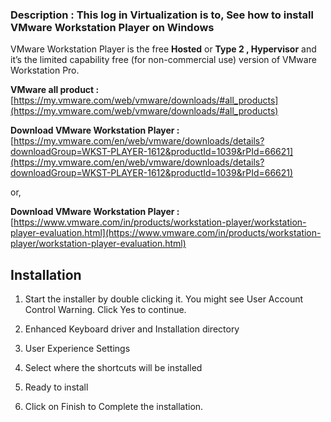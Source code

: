 
### Description : This log in Virtualization is to, See how to install VMware Workstation Player on Windows

VMware Workstation Player is the free **Hosted** or **Type 2 , Hypervisor** and it’s the limited capability free (for non-commercial use) version of VMware Workstation Pro.

**VMware all product :** [https://my.vmware.com/web/vmware/downloads/#all_products](https://my.vmware.com/web/vmware/downloads/#all_products)

**Download VMware Workstation Player :** [https://my.vmware.com/en/web/vmware/downloads/details?downloadGroup=WKST-PLAYER-1612&productId=1039&rPId=66621](https://my.vmware.com/en/web/vmware/downloads/details?downloadGroup=WKST-PLAYER-1612&productId=1039&rPId=66621)

or,

**Download VMware Workstation Player :** [https://www.vmware.com/in/products/workstation-player/workstation-player-evaluation.html](https://www.vmware.com/in/products/workstation-player/workstation-player-evaluation.html)

## Installation

1.  Start the installer by double clicking it. You might see User Account Control Warning. Click Yes to continue.
    
2.  Enhanced Keyboard driver and Installation directory
    
3.  User Experience Settings
    
4.  Select where the shortcuts will be installed
    
5.  Ready to install
    
6.  Click on Finish to Complete the installation.
    
